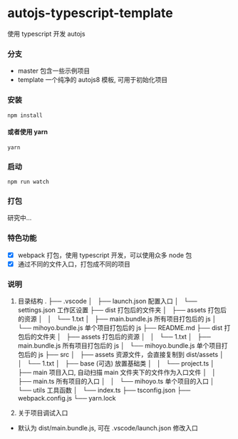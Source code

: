 # autojs-typescript-template

使用 typescript 开发 autojs

### 分支

- master 包含一些示例项目
- template 一个纯净的 autojs8 模板, 可用于初始化项目

### 安装

```
npm install
```

#### 或者使用 yarn

```
yarn
```

### 启动

```
npm run watch
```

### 打包

研究中...

### 特色功能

- [x] webpack 打包，使用 typescript 开发，可以使用众多 node 包
- [x] 通过不同的文件入口，打包成不同的项目

### 说明

1. 目录结构
   .
   ├── .vscode
   │   ├── launch.json 配置入口
   │   └── settings.json 工作区设置
   ├── dist 打包后的文件夹
   │   ├── assets 打包后的资源
   │   │   └── 1.txt
   │   ├── main.bundle.js 所有项目打包后的 js
   │   └── mihoyo.bundle.js 单个项目打包后的 js
   ├── README.md
   ├── dist 打包后的文件夹
   │   ├── assets 打包后的资源
   │   │   └── 1.txt
   │   ├── main.bundle.js 所有项目打包后的 js
   │   └── mihoyo.bundle.js 单个项目打包后的 js
   ├── src
   │   ├── assets 资源文件，会直接复制到 dist/assets
   │   │   └── 1.txt
   │   ├── base (可选) 放置基础类
   │   │   └── project.ts
   │   ├── main 项目入口, 自动扫描 main 文件夹下的文件作为入口文件
   │   │   ├── main.ts 所有项目的入口
   │   │   └── mihoyo.ts 单个项目的入口
   │   └── utils 工具函数
   │   └── index.ts
   ├── tsconfig.json
   ├── webpack.config.js
   └── yarn.lock

2. 关于项目调试入口

- 默认为 dist/main.bundle.js, 可在 .vscode/launch.json 修改入口
